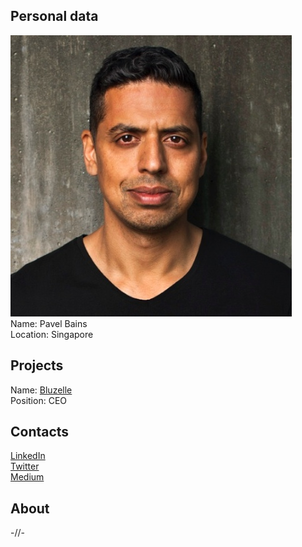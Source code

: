 ## Personal data
![ photo](photo/pavel_bains.jpg)  
Name: Pavel Bains  
Location: Singapore
## Projects 
Name: [Bluzelle](../projects/bluzelle.md)  
Position: CEO
## Contacts
[LinkedIn](https://www.linkedin.com/in/pavelbains/)  
[Twitter](https://twitter.com/pavelbains)  
[Medium](https://medium.com/@pavelbains)
## About
-//-
